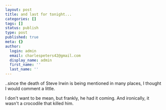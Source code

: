 ```yaml
---
layout: post
title: and last for tonight...
categories: []
tags: []
status: publish
type: post
published: true
meta: {}
author:
  login: admin
  email: charlespeters42@gmail.com
  display_name: admin
  first_name: ''
  last_name: ''
---
```


..since the death of Steve Irwin is being mentioned in many places, I thought I would comment a little.

I don't want to be mean, but frankly, he had it coming. And ironically, it wasn't a crocodile that killed him.
